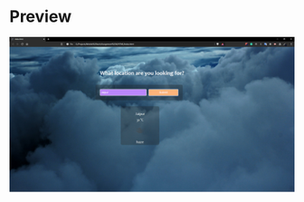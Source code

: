 # Preview

![](https://github.com/yakothari25/MobileTechnology/blob/master/Assignment%204/Assign4.PNG)
